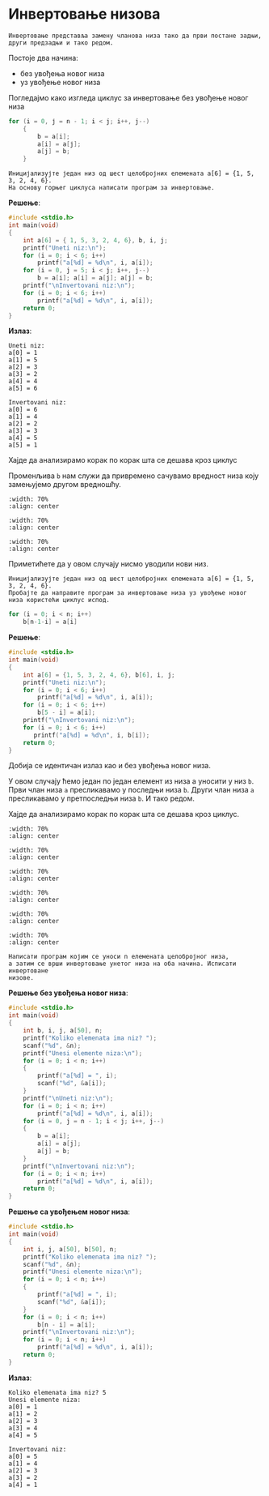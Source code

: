 # Инвертовање низова

```{infonote}
Инвертовање представља замену чланова низа тако да први постане задњи, други предзадњи и тако редом.  
```

Постоје два начина:

- без увођења новог низа
- уз увођење новог низа

Погледајмо како изгледа циклус за инвертовање без увођење новог низа

```c
for (i = 0, ј = n - 1; i < j; i++, j--)
    {
        b = a[i];
        a[i] = a[ј];
        a[j] = b;
    }
```

```{questionnote}
Иницијализујте један низ од шест целобројних елемената a[6] = {1, 5, 3, 2, 4, 6}.
На основу горњег циклуса написати програм за инвертовање.
```

**Решење**:

```c
#include <stdio.h> 
int main(void)
{
    int a[6] = { 1, 5, 3, 2, 4, 6}, b, i, j;
    printf("Uneti niz:\n");
    for (i = 0; i < 6; i++)
        printf("a[%d] = %d\n", i, a[i]);
    for (i = 0, j = 5; i < j; i++, j--)
        b = a[i]; a[i] = a[j]; a[j] = b;
    printf("\nInvertovani niz:\n");
    for (i = 0; i < 6; i++)
        printf("a[%d] = %d\n", i, a[i]);
    return 0;
}
```

**Излаз**:

```text
Uneti niz:
a[0] = 1
a[1] = 5
a[2] = 3
a[3] = 2
a[4] = 4
a[5] = 6

Invertovani niz:
a[0] = 6
a[1] = 4
a[2] = 2
a[3] = 3
a[4] = 5
a[5] = 1
```

Хајде да анализирамо корак по корак шта се дешава кроз циклус

Променљива ``b`` нам служи да привремено сачувамо вредност низа коју
замењујемо другом вредношћу.

```{image} images/Picture41.png
:width: 70%
:align: center
```

```{image} images/Picture42.png
:width: 70%
:align: center
```

```{image} images/Picture43.png
:width: 70%
:align: center
```

Приметићете да у овом случају нисмо уводили нови низ.

```{questionnote}
Иницијализујте један низ од шест целобројних елемената a[6] = {1, 5, 3, 2, 4, 6}.
Пробајте да направите програм за инвертовање низа уз увођење новог низа користећи циклус испод.
```

```c
for (i = 0; i < n; i++)
    b[n-1-i] = a[i]
```

**Решење**:

```c
#include <stdio.h> 
int main(void)
{
    int a[6] = {1, 5, 3, 2, 4, 6}, b[6], i, j;
    printf("Uneti niz:\n");
    for (i = 0; i < 6; i++)
        printf("a[%d] = %d\n", i, a[i]);
    for (i = 0; i < 6; i++)
        b[5 - i] = a[i];
    printf("\nInvertovani niz:\n");
    for (i = 0; i < 6; i++)
       printf("a[%d] = %d\n", i, b[i]);
    return 0;
}
```

Добија се идентичан излаз као и без увођења новог низа.

У овом случају ћемо један по један елемент из низа а уносити у низ ``b``. Први
члан низа ``а`` пресликавамо у последњи низа ``b``. Други члан низа ``а`` пресликавамо
у претпоследњи низа ``b``. И тако редом.

Хајде да анализирамо корак по корак шта се дешава кроз циклус.

```{image} images/Picture45.png
:width: 70%
:align: center
```

```{image} images/Picture46.png
:width: 70%
:align: center
```

```{image} images/Picture47.png
:width: 70%
:align: center
```

```{image} images/Picture48.png
:width: 70%
:align: center
```

```{image} images/Picture49.png
:width: 70%
:align: center
```

```{image} images/Picture50.png
:width: 70%
:align: center
```

```{questionnote}
Написати програм којим се уноси n елемената целобројног низа,
а затим се врши инвертовање унетог низа на оба начина. Исписати инвертоване
низове.
```

**Решење без увођења новог низа**:

```c
#include <stdio.h> 
int main(void)
{
    int b, i, j, a[50], n;
    printf("Koliko elemenata ima niz? ");
    scanf("%d", &n);
    printf("Unesi elemente niza:\n");
    for (i = 0; i < n; i++)
    {
        printf("a[%d] = ", i);
        scanf("%d", &a[i]);
    }
    printf("\nUneti niz:\n");
    for (i = 0; i < n; i++)
        printf("a[%d] = %d\n", i, a[i]);
    for (i = 0, j = n - 1; i < j; i++, j--)
    {
        b = a[i];
        a[i] = a[j];
        a[j] = b;
    }
    printf("\nInvertovani niz:\n");
    for (i = 0; i < n; i++)
        printf("a[%d] = %d\n", i, a[i]);
    return 0;
}
```

**Решење са увођењем новог низа**:

```c
#include <stdio.h> 
int main(void)
{
    int i, j, a[50], b[50], n;
    printf("Koliko elemenata ima niz? ");
    scanf("%d", &n);
    printf("Unesi elemente niza:\n");
    for (i = 0; i < n; i++)
    {
        printf("a[%d] = ", i);
        scanf("%d", &a[i]);
    }
    for (i = 0; i < n; i++)
        b[n - i] = a[i];
    printf("\nInvertovani niz:\n");
    for (i = 0; i < n; i++)
        printf("a[%d] = %d\n", i, a[i]);
    return 0;
}
```

**Излаз**:

```text
Koliko elemenata ima niz? 5
Unesi elemente niza:
a[0] = 1
a[1] = 2
a[2] = 3
a[3] = 4
a[4] = 5

Invertovani niz:
a[0] = 5
a[1] = 4
a[2] = 3
a[3] = 2
a[4] = 1
```
